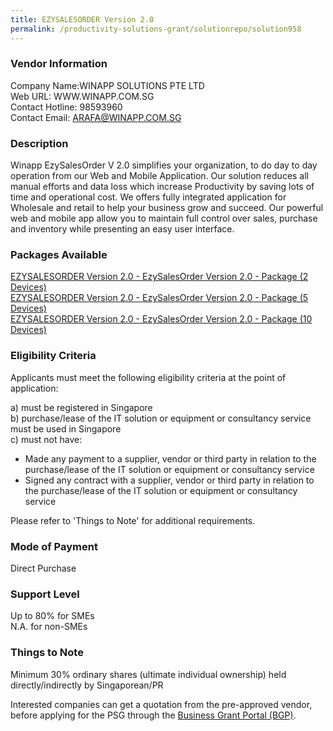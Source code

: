 ```yaml
---
title: EZYSALESORDER Version 2.0
permalink: /productivity-solutions-grant/solutionrepo/solution958
---
```


### Vendor Information
Company Name:WINAPP SOLUTIONS PTE LTD <br>Web URL: WWW.WINAPP.COM.SG <br>Contact Hotline: 98593960 <br>Contact Email: ARAFA@WINAPP.COM.SG <br>

### Description

Winapp EzySalesOrder V 2.0  simplifies your organization, to do day to day operation from our Web and Mobile Application. Our solution reduces all manual efforts and data loss which increase Productivity by saving lots of time and operational cost. We offers fully integrated application for Wholesale and retail to help your business grow and succeed. Our powerful web and mobile app allow you to maintain full control over sales, purchase and inventory while presenting an easy user interface.

### Packages Available

<a href='https://www.gobusiness.gov.sg/images/psg/Desensitised_WINAPP_20200264_Annex_3_Part_1.pdf' target='_blank'>EZYSALESORDER Version 2.0 - EzySalesOrder Version 2.0 - Package (2 Devices)</a><br/>
<a href='https://www.gobusiness.gov.sg/images/psg/Desensitised_WINAPP_20200264_Annex_3_Part_2.pdf' target='_blank'>EZYSALESORDER Version 2.0 - EzySalesOrder Version 2.0 - Package (5 Devices)</a><br/>
<a href='https://www.gobusiness.gov.sg/images/psg/Desensitised_WINAPP_20200264_Annex_3_Part_3.pdf' target='_blank'>EZYSALESORDER Version 2.0 - EzySalesOrder Version 2.0 - Package (10 Devices)</a><br/>

### Eligibility Criteria

Applicants must meet the following eligibility criteria at the point of application:

a) must be registered in Singapore <br>
b) purchase/lease of the IT solution or equipment or consultancy service must be used in Singapore <br>
c) must not have:
- Made any payment to a supplier, vendor or third party in relation to the purchase/lease of the IT solution or equipment or consultancy service
- Signed any contract with a supplier, vendor or third party in relation to the purchase/lease of the IT solution or equipment or consultancy service

Please refer to 'Things to Note' for additional requirements.

### Mode of Payment
Direct Purchase

### Support Level
Up to 80% for SMEs <br>
N.A. for non-SMEs

### Things to Note
Minimum 30% ordinary shares (ultimate individual ownership) held directly/indirectly by Singaporean/PR

Interested companies can get a quotation from the pre-approved vendor, before applying for the PSG through the <a target='_blank' href='https://www.businessgrants.gov.sg/'>Business Grant Portal (BGP)</a>.
